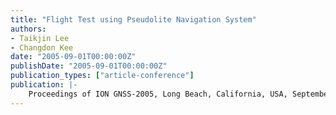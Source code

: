```yaml
---
title: "Flight Test using Pseudolite Navigation System"
authors:
- Taikjin Lee
- Changdon Kee
date: "2005-09-01T00:00:00Z"
publishDate: "2005-09-01T00:00:00Z"
publication_types: ["article-conference"]
publication: |-
    Proceedings of ION GNSS-2005, Long Beach, California, USA, September, 2005
---
```

